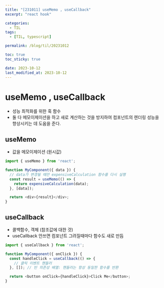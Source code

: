 ```yaml
---
title: "[231011] useMemo , useCallback"
excerpt: "react hook"

categories:
  - TIL
tags:
  - [TIL, typescript]

permalink: /blog/til/20231012

toc: true
toc_sticky: true

date: 2023-10-12
last_modified_at: 2023-10-12
---
```


# useMemo , useCallback
- 성능 최적화를 위한 훅 함수
- 둘 다 메모이제이션을 하고 새로 계산하는 것을 방지하여 컴포넌트의 렌더링 성능을 향상시키는 데 도움을 준다.

## useMemo
- 값을 메모이제이션 (원시값)
```js
import { useMemo } from 'react';

function MyComponent({ data }) {
  // data가 변경될 때만 expensiveCalculation 함수를 다시 실행
  const result = useMemo(() => {
    return expensiveCalculation(data);
  }, [data]);

  return <div>{result}</div>;
}
```

## useCallback
- 콜백함수, 객체 (참조값에 대한 것)
- useCallback 안쓰면 컴포넌트 그려질때마다 함수도 새로 만듬
```js
import { useCallback } from 'react';

function MyComponent({ onClick }) {
  const handleClick = useCallback(() => {
    // 클릭 이벤트 핸들러
  }, []); // 빈 의존성 배열: 핸들러는 항상 동일한 함수를 반환

  return <button onClick={handleClick}>Click Me</button>;
}
```